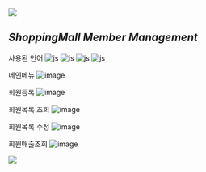 <img src="https://capsule-render.vercel.app/api?type=waving&color=BDBDC8&height=120&width=100%&section=header" />

## *ShoppingMall Member Management*

사용된 언어
![js](https://img.shields.io/badge/HTML-239120?style=for-the-badge&logo=html5&logoColor=white)
![js](https://img.shields.io/badge/CSS-239120?&style=for-the-badge&logo=css3&logoColor=white)
![js](https://img.shields.io/badge/JavaScript-F7DF1E?style=for-the-badge&logo=JavaScript&logoColor=white)
![js](https://img.shields.io/badge/Java-ED8B00?style=for-the-badge&logo=openjdk&logoColor=white)

메인메뉴
![image](https://github.com/user-attachments/assets/78fddffa-dd55-4666-b40f-05d2f0906514)


회원등록
![image](https://github.com/user-attachments/assets/99517f98-ea58-4335-aab3-92ccc7352ba0)


회원목록 조회
![image](https://github.com/user-attachments/assets/13470c00-c7d6-4a6c-bade-9c0317553867)


회원목록 수정
![image](https://github.com/user-attachments/assets/078a43b0-1fba-4eb4-b279-5a8dcfbc81c2)


회원매출조회
![image](https://github.com/user-attachments/assets/eff923fc-8acf-4a57-9c66-d6c69f7d1755)


<img src="https://capsule-render.vercel.app/api?type=waving&color=BDBDC8&height=120&width=100%&section=footer" />
